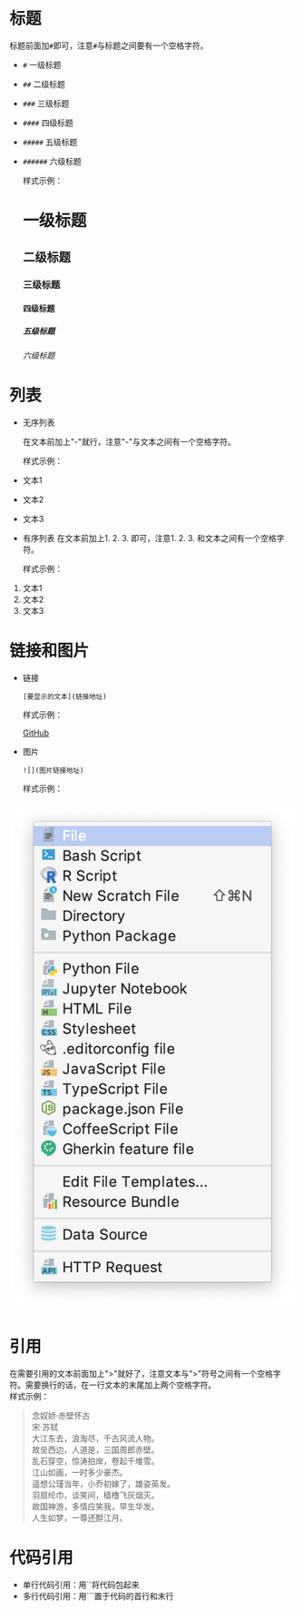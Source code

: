 # 标题
标题前面加`#`即可，注意`#`与标题之间要有一个空格字符。
- `#` 一级标题
- `##` 二级标题
- `###` 三级标题
- `####` 四级标题
- `#####` 五级标题
- `######` 六级标题
    
    样式示例：
    # 一级标题
    ## 二级标题
    ### 三级标题
    #### 四级标题
    ##### 五级标题
    ###### 六级标题
# 列表
- 无序列表

    在文本前加上"-"就行，注意"-"与文本之间有一个空格字符。
    
    样式示例：
- 文本1
- 文本2
- 文本3
- 有序列表
    在文本前加上1. 2. 3. 即可，注意1. 2. 3. 和文本之间有一个空格字符。
    
    样式示例：
1. 文本1
2. 文本2
3. 文本3
# 链接和图片
- 链接

    `[要显示的文本](链接地址)`
    
    样式示例：

    [GitHub](https://github.com)
- 图片
    
    `![](图片链接地址)`
    
    样式示例：
    
![这是图片配的说明文字](https://github.com/Aghanim-H/Photo/blob/master/Pycharm/Pycharm_New_File.png)
# 引用
在需要引用的文本前面加上">"就好了，注意文本与">"符号之间有一个空格字符。需要换行的话，在一行文本的末尾加上两个空格字符。  
    样式示例：
> 念奴娇·赤壁怀古  
宋·苏轼  
大江东去，浪淘尽，千古风流人物。  
故垒西边，人道是，三国周郎赤壁。  
乱石穿空，惊涛拍岸，卷起千堆雪。  
江山如画，一时多少豪杰。  
遥想公瑾当年，小乔初嫁了，雄姿英发。  
羽扇纶巾，谈笑间，樯橹飞灰烟灭。  
故国神游，多情应笑我，早生华发。  
人生如梦，一尊还酻江月。  
# 代码引用
- 单行代码引用：用``将代码包起来
- 多行代码引用：用```置于代码的首行和末行